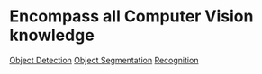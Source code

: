 # Encompass all Computer Vision knowledge
[Object Detection](Object%20Detection.md)
[Object Segmentation](Object%20Segmentation)
[Recognition](Recognition.md)
